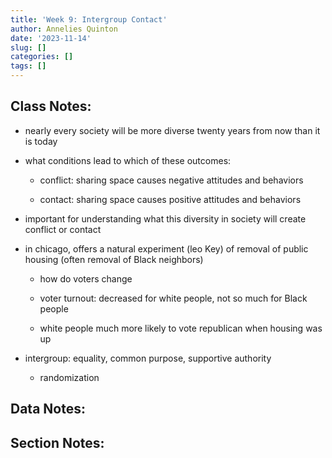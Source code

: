 ```yaml
---
title: 'Week 9: Intergroup Contact'
author: Annelies Quinton
date: '2023-11-14'
slug: []
categories: []
tags: []
---
```


## Class Notes:

-   nearly every society will be more diverse twenty years from now than it is today

-   what conditions lead to which of these outcomes:

    -   conflict: sharing space causes negative attitudes and behaviors

    -   contact: sharing space causes positive attitudes and behaviors

-   important for understanding what this diversity in society will create conflict or contact

-   in chicago, offers a natural experiment (leo Key) of removal of public housing (often removal of Black neighbors)

    -   how do voters change

    -   voter turnout: decreased for white people, not so much for Black people

    -   white people much more likely to vote republican when housing was up

-   intergroup: equality, common purpose, supportive authority

    -   randomization

## Data Notes:

## Section Notes:
